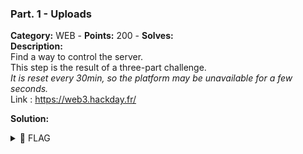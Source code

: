 ### Part. 1 - Uploads   
**Category:** WEB - **Points:** 200 - **Solves:**    
**Description:**   
Find a way to control the server.  
This step is the result of a three-part challenge.  
*It is reset every 30min, so the platform may be unavailable for a few seconds.*  
Link : https://web3.hackday.fr/  


**Solution:**  
   

<details><summary>🚩 FLAG</summary>  

```  
  HACKDAY{}
```  
</details>